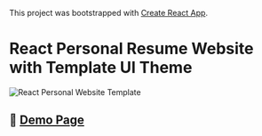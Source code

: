 This project was bootstrapped with [Create React App](https://github.com/facebook/create-react-app).

# React Personal Resume Website with Template UI Theme 
![React Personal Website Template](https://github.com/waynezhang1995/react-personal-website-template/blob/master/demo/Demo1.png?raw=true)

## 🎉 [Demo Page](https://waynezhang1995.github.io/react-personal-website-template/)
